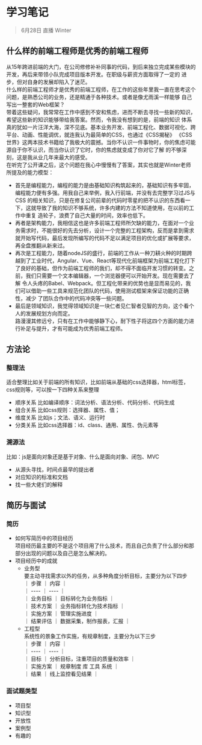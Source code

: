 # 学习笔记
> 6月28日 直播 Winter

## 什么样的前端工程师是优秀的前端工程师
从15年跨进前端的大门，在公司修修补补同事的代码，到后来独立完成某些模块的开发，再后来带领小队完成项目版本开发。在职级与薪资方面取得了一定的
进步，但对自身的发展却陷入了迷茫。  
什么样的前端工程师才是优秀的前端工程师，在工作的这些年里我一直在思考这个问题，是熟悉公司的业务，还是精通于各种技术。或者是像尤雨溪一样能够
自己写出一整套的Web框架？  
带着这些疑问，我常常在工作中感到不安和焦虑，进而不断去寻找一些新的知识，希望这些新的知识能够带给我答案。然而，令我没有想到的是，前端的知识
体系真的犹如一片汪洋大海，深不见底。基本业务开发、前端工程化、数据可视化、跨平台、动画、性能调优，就连我认为最简单的CSS，也通过《CSS揭秘》
《CSS世界》这两本技术书籍给了我极大的震撼。当你不认识一件事物时，你的焦虑可能源自于你不认识，而当你认识了它时，你的焦虑就变成了你对它了解
的不够深刻，这是我从业几年来最大的感受。  
在听完了公开课之后，这个问题在我心中慢慢有了答案，其实也就是Winter老师所提及的能力模型：
- 首先是编程能力，编程的能力是由基础知识构筑起来的，基础知识有多牢固，编程能力便有多强。用我自己来举例，我入行前端，并没有去完整学习过JS与CSS
的相关知识，只是在修复公司前辈的代码时零星的把不认识的东西看一下，这就导致了我的知识不够系统，许多内建的方法不知道使用，在以前的工作中重复
造轮子，浪费了自己大量的时间，效率也低下。  
- 再者是架构能力，我相信这也是许多前端工程师所欠缺的能力，在面对一个业务需求时，不能很好的先去分析，设计一个完整的工程架构，反而是拿到需求
就开始写代码，最后发现所编写的代码不足以满足项目的优化或扩展等要求，再全盘推翻从新来过。
- 再次是工程能力，随着nodeJS的盛行，前端的工作从一种刀耕火种的时期跨越到了工业时代，Angular、Vue、React等现代化前端框架为前端工程化打下
了良好的基础，但作为前端工程师的我们，却不得不面临开发习惯的转变。之前，我们只需要一个文本编辑器，一个浏览器便可以开始开发。现在需要去了解
令人头疼的Babel、Webpack。但工程化带来的优势也是显而易见的，我们可以借助一些工具来规范化团队的代码，使用测试框架来保证功能的正确性，减少
了团队合作中的代码冲突等一些问题。
- 最后是领域知识，我觉得领域知识是一块仁者见仁智者见智的方向，这个看个人的发展规划方向而定。  
路漫漫其修远兮，只有在工作中能够静下心，耐下性子将这四个方面的能力进行补足与提升，才有可能成为优秀前端工程师。
## 方法论
### 整理法
适合整理比如关于前端的所有知识，比如前端从基础的css选择器，html标签，css规则等，可以按一下四种关系来整理

- 顺序关系 比如编译顺序：词法分析、语法分析、代码分析、代码生成
- 组合关系 比如css规则：选择器、属性、值；
- 维度关系 比如js；文法、语义、运行时
- 分类关系 比如css选择器：id、class、通用、属性、伪元素等
### 溯源法
比如：js是面向对象还是基于对象、什么是面向对象、闭包、MVC

- 从源头寻找，时间点最早的提出者
- 对应知识的标准和文档
- 找一些大佬们的解释
## 简历与面试
### 简历
- 如何写简历中的项目经历  
项目经历最主要的不是这个项目用了什么技术，而且自己负责了什么部分和那部分出现的问题以及自己是怎么解决的。  
- 项目经历中的成就
    - 业务型  
    要主动寻找需求以外的任务，从多种角度分析目标，主要分为以下四步  
    ｜ 步骤 ｜ 内容 ｜  
    ｜ ---- ｜ ---- ｜    
    ｜ 业务目标 ｜ 目标转化为业务指标 ｜    
    ｜ 技术方案 ｜ 业务指标转化为技术指标 ｜    
    ｜ 实施方案 ｜ 管理实施进度 ｜  
    ｜ 结果评估 ｜ 数据采集，制作报表，汇报 ｜
    - 工程型  
    系统性的景象工作实施，有规章制度，主要分为以下三步  
    ｜ 步骤 ｜ 内容 ｜  
    ｜ ---- ｜ ---- ｜    
    ｜ 目标 ｜ 分析目标，注重项目的质量和效率 ｜    
    ｜ 实施方案 ｜ 规章制度 库 工具 系统 ｜    
    ｜ 结果 ｜ 线上监控看见结果 ｜
### 面试题类型
- 项目型
- 知识型
- 开放性
- 案例型
- 有趣的
